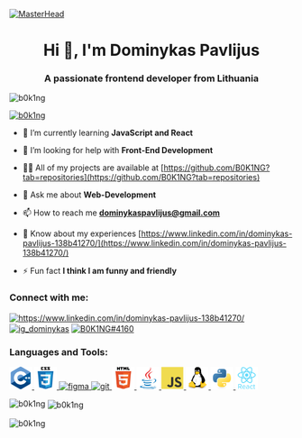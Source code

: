 [![MasterHead](https://user-images.githubusercontent.com/74038190/225813708-98b745f2-7d22-48cf-9150-083f1b00d6c9.gif)](https://rishavchanda.io)
<h1 align="center">Hi 👋, I'm Dominykas Pavlijus</h1>
<h3 align="center">A passionate frontend developer from Lithuania</h3>

<p align="left"> <img src="https://komarev.com/ghpvc/?username=b0k1ng&label=Profile%20views&color=0e75b6&style=flat" alt="b0k1ng" /> </p>

<p align="left"> <a href="https://github.com/ryo-ma/github-profile-trophy"><img src="https://github-profile-trophy.vercel.app/?username=b0k1ng" alt="b0k1ng" /></a> </p>

- 🌱 I’m currently learning **JavaScript and React**

- 🤝 I’m looking for help with **Front-End Development**

- 👨‍💻 All of my projects are available at [https://github.com/B0K1NG?tab=repositories](https://github.com/B0K1NG?tab=repositories)

- 💬 Ask me about **Web-Development**

- 📫 How to reach me **dominykaspavlijus@gmail.com**

- 📄 Know about my experiences [https://www.linkedin.com/in/dominykas-pavlijus-138b41270/](https://www.linkedin.com/in/dominykas-pavlijus-138b41270/)

- ⚡ Fun fact **I think I am funny and friendly**

<h3 align="left">Connect with me:</h3>
<p align="left">
<a href="https://linkedin.com/in/https://www.linkedin.com/in/dominykas-pavlijus-138b41270/" target="blank"><img align="center" src="https://raw.githubusercontent.com/rahuldkjain/github-profile-readme-generator/master/src/images/icons/Social/linked-in-alt.svg" alt="https://www.linkedin.com/in/dominykas-pavlijus-138b41270/" height="30" width="40" /></a>
<a href="https://instagram.com/ig_dominykas" target="blank"><img align="center" src="https://raw.githubusercontent.com/rahuldkjain/github-profile-readme-generator/master/src/images/icons/Social/instagram.svg" alt="ig_dominykas" height="30" width="40" /></a>
<a href="https://discord.gg/B0K1NG#4160" target="blank"><img align="center" src="https://raw.githubusercontent.com/rahuldkjain/github-profile-readme-generator/master/src/images/icons/Social/discord.svg" alt="B0K1NG#4160" height="30" width="40" /></a>
</p>

<h3 align="left">Languages and Tools:</h3>
<p align="left"> <a href="https://www.w3schools.com/cpp/" target="_blank" rel="noreferrer"> <img src="https://raw.githubusercontent.com/devicons/devicon/master/icons/cplusplus/cplusplus-original.svg" alt="cplusplus" width="40" height="40"/> </a> <a href="https://www.w3schools.com/css/" target="_blank" rel="noreferrer"> <img src="https://raw.githubusercontent.com/devicons/devicon/master/icons/css3/css3-original-wordmark.svg" alt="css3" width="40" height="40"/> </a> <a href="https://www.figma.com/" target="_blank" rel="noreferrer"> <img src="https://www.vectorlogo.zone/logos/figma/figma-icon.svg" alt="figma" width="40" height="40"/> </a> <a href="https://git-scm.com/" target="_blank" rel="noreferrer"> <img src="https://www.vectorlogo.zone/logos/git-scm/git-scm-icon.svg" alt="git" width="40" height="40"/> </a> <a href="https://www.w3.org/html/" target="_blank" rel="noreferrer"> <img src="https://raw.githubusercontent.com/devicons/devicon/master/icons/html5/html5-original-wordmark.svg" alt="html5" width="40" height="40"/> </a> <a href="https://www.java.com" target="_blank" rel="noreferrer"> <img src="https://raw.githubusercontent.com/devicons/devicon/master/icons/java/java-original.svg" alt="java" width="40" height="40"/> </a> <a href="https://developer.mozilla.org/en-US/docs/Web/JavaScript" target="_blank" rel="noreferrer"> <img src="https://raw.githubusercontent.com/devicons/devicon/master/icons/javascript/javascript-original.svg" alt="javascript" width="40" height="40"/> </a> <a href="https://www.linux.org/" target="_blank" rel="noreferrer"> <img src="https://raw.githubusercontent.com/devicons/devicon/master/icons/linux/linux-original.svg" alt="linux" width="40" height="40"/> </a> <a href="https://www.python.org" target="_blank" rel="noreferrer"> <img src="https://raw.githubusercontent.com/devicons/devicon/master/icons/python/python-original.svg" alt="python" width="40" height="40"/> </a> <a href="https://reactjs.org/" target="_blank" rel="noreferrer"> <img src="https://raw.githubusercontent.com/devicons/devicon/master/icons/react/react-original-wordmark.svg" alt="react" width="40" height="40"/> </a> </p>

<p><img align="left" src="https://github-readme-stats.vercel.app/api/top-langs?username=b0k1ng&show_icons=true&locale=en&layout=compact" alt="b0k1ng" /></p>

<p>&nbsp;<img align="center" src="https://github-readme-stats.vercel.app/api?username=b0k1ng&show_icons=true&locale=en" alt="b0k1ng" /></p>

<p><img align="center" src="https://github-readme-streak-stats.herokuapp.com/?user=b0k1ng&" alt="b0k1ng" /></p>
